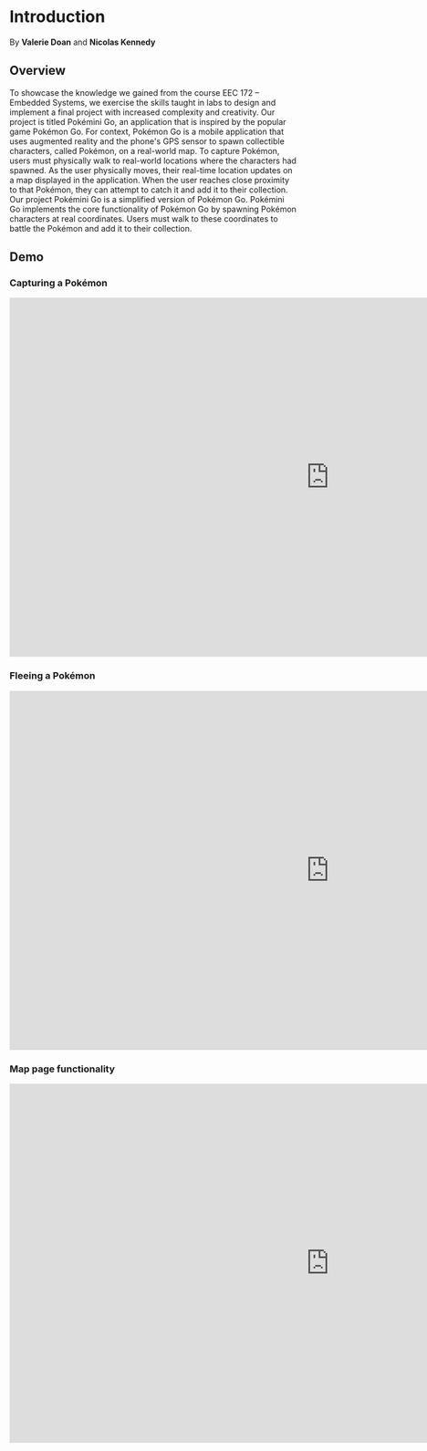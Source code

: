# Introduction

By **Valerie Doan** and **Nicolas Kennedy**

## Overview

To showcase the knowledge we gained from the course EEC 172 – Embedded Systems,
we exercise the skills taught in labs to design and implement a final project
with increased complexity and creativity. Our project is titled Pokémini Go, an
application that is inspired by the popular game Pokémon Go. For context,
Pokémon Go is a mobile application that uses augmented reality and the phone's
GPS sensor to spawn collectible characters, called Pokémon, on a real-world map.
To capture Pokémon, users must physically walk to real-world locations where the
characters had spawned. As the user physically moves, their real-time location
updates on a map displayed in the application. When the user reaches close
proximity to that Pokémon, they can attempt to catch it and add it to their
collection. Our project Pokémini Go is a simplified version of Pokémon Go.
Pokémini Go implements the core functionality of Pokémon Go by spawning Pokémon
characters at real coordinates. Users must walk to these coordinates to battle
the Pokémon and add it to their collection.

## Demo

### Capturing a Pokémon

<iframe width="1120" height="630" src="https://drive.google.com/file/d/1Kzbx3teZtEJtHM5GXwEwYYvi9C9krpEU/preview" title="Capturing a Pokemon" frameborder="0" allow="accelerometer; autoplay; clipboard-write; encrypted-media; gyroscope; picture-in-picture; web-share" referrerpolicy="strict-origin-when-cross-origin" allowfullscreen allow="autoplay"></iframe>

### Fleeing a Pokémon

<iframe width="1120" height="630" src="https://drive.google.com/file/d/1El7oD6GaejIxqAbiH13hDcx_2CiSFtKk/preview" title="Capturing a Pokemon" frameborder="0" allow="accelerometer; autoplay; clipboard-write; encrypted-media; gyroscope; picture-in-picture; web-share" referrerpolicy="strict-origin-when-cross-origin" allowfullscreen allow="autoplay"></iframe>

### Map page functionality

<iframe width="1120" height="630" src="https://drive.google.com/file/d/1a0wD93DH9kUI-TY9Jow0W0K7uxWsIEgd/preview" title="Capturing a Pokemon" frameborder="0" allow="accelerometer; autoplay; clipboard-write; encrypted-media; gyroscope; picture-in-picture; web-share" referrerpolicy="strict-origin-when-cross-origin" allowfullscreen allow="autoplay"></iframe>
